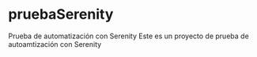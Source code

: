 # pruebaSerenity
Prueba de automatización con Serenity
Este es un proyecto de prueba de autoamtización con Serenity
